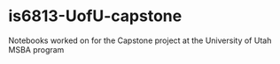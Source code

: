 # is6813-UofU-capstone
Notebooks worked on for the Capstone project at the University of Utah MSBA program
